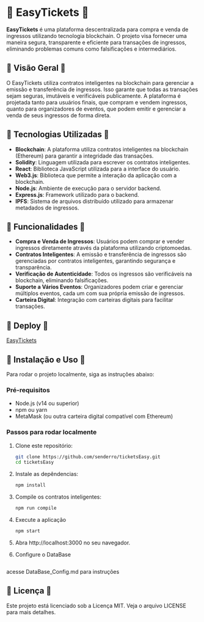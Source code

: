 # 🌈 EasyTickets 🌈

**EasyTickets** é uma plataforma descentralizada para compra e venda de ingressos utilizando tecnologia blockchain. O projeto visa fornecer uma maneira segura, transparente e eficiente para transações de ingressos, eliminando problemas comuns como falsificações e intermediários.

## 💜 Visão Geral 💜

O EasyTickets utiliza contratos inteligentes na blockchain para gerenciar a emissão e transferência de ingressos. Isso garante que todas as transações sejam seguras, imutáveis e verificáveis publicamente. A plataforma é projetada tanto para usuários finais, que compram e vendem ingressos, quanto para organizadores de eventos, que podem emitir e gerenciar a venda de seus ingressos de forma direta.

## 🩷 Tecnologias Utilizadas 🩷

- **Blockchain**: A plataforma utiliza contratos inteligentes na blockchain (Ethereum) para garantir a integridade das transações.
- **Solidity**: Linguagem utilizada para escrever os contratos inteligentes.
- **React**: Biblioteca JavaScript utilizada para a interface do usuário.
- **Web3.js**: Biblioteca que permite a interação da aplicação com a blockchain.
- **Node.js**: Ambiente de execução para o servidor backend.
- **Express.js**: Framework utilizado para o backend.
- **IPFS**: Sistema de arquivos distribuído utilizado para armazenar metadados de ingressos.

## 🧡 Funcionalidades 🧡

- **Compra e Venda de Ingressos**: Usuários podem comprar e vender ingressos diretamente através da plataforma utilizando criptomoedas.
- **Contratos Inteligentes**: A emissão e transferência de ingressos são gerenciadas por contratos inteligentes, garantindo segurança e transparência.
- **Verificação de Autenticidade**: Todos os ingressos são verificáveis na blockchain, eliminando falsificações.
- **Suporte a Vários Eventos**: Organizadores podem criar e gerenciar múltiplos eventos, cada um com sua própria emissão de ingressos.
- **Carteira Digital**: Integração com carteiras digitais para facilitar transações.

## 💛 Deploy 💛
[EasyTickets](https://tickets-easy-git-main-lorenzos-projects-b629ed80.vercel.app/)

  
## 🩵 Instalação e Uso 🩵

Para rodar o projeto localmente, siga as instruções abaixo:

### Pré-requisitos

- Node.js (v14 ou superior)
- npm ou yarn
- MetaMask (ou outra carteira digital compatível com Ethereum)

### Passos para rodar localmente 

1. Clone este repositório:
   ```bash
   git clone https://github.com/senderro/ticketsEasy.git
   cd ticketsEasy
2. Instale as depêndencias:
   ```bash
   npm install
3. Compile os contratos inteligentes:
   ```bash
   npm run compile
4. Execute a aplicação
   ```bash
   npm start
5. Abra http://localhost:3000 no seu navegador.

6. Configure o DataBase 
   ```bash
 acesse DataBase_Config.md para instruções

## 💙 Licença 💙
Este projeto está licenciado sob a Licença MIT. Veja o arquivo LICENSE para mais detalhes.





